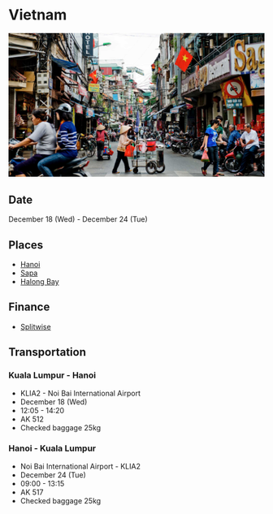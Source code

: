 # Vietnam

![Hanoi City][1]

## Date

December 18 (Wed) - December 24 (Tue)

## Places

- [Hanoi][2]
- [Sapa][3]
- [Halong Bay][4]

## Finance

- [Splitwise][5]

## Transportation

### Kuala Lumpur - Hanoi

- KLIA2 - Noi Bai International Airport
- December 18 (Wed)
- 12:05 - 14:20
- AK 512
- Checked baggage 25kg

### Hanoi - Kuala Lumpur

- Noi Bai International Airport -  KLIA2
- December 24 (Tue)
- 09:00 - 13:15
- AK 517
- Checked baggage 25kg

[1]: ./hanoi.jpg
[2]: https://wikitravel.org/en/Hanoi
[3]: https://wikitravel.org/en/Sapa
[4]: https://wikitravel.org/en/Ha_Long_Bay
[5]: https://secure.splitwise.com/#/groups/13052688

